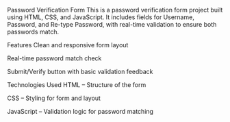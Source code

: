 Password Verification Form
This is a password verification form project built using HTML, CSS, and JavaScript. It includes fields for Username, Password, and Re-type Password, with real-time validation to ensure both passwords match.

Features
Clean and responsive form layout

Real-time password match check

Submit/Verify button with basic validation feedback

Technologies Used
HTML – Structure of the form

CSS – Styling for form and layout

JavaScript – Validation logic for password matching
